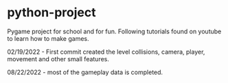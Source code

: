 # python-project

Pygame project for school and for fun. Following tutorials found on youtube to learn how to make games. 

02/19/2022 - First commit created the level collisions, camera, player, movement and other small features.


08/22/2022 - most of the gameplay data is completed. 
